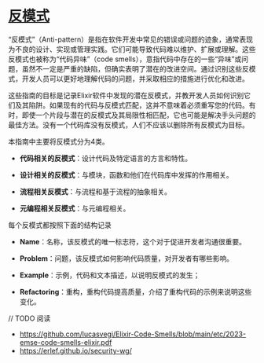 # [反模式](https://github.com/elixir-lang/elixir/blob/v1.17.2/lib/elixir/pages/anti-patterns/what-anti-patterns.md#L1)

“反模式”（Anti-pattern）是指在软件开发中常见的错误或问题的迹象，通常表现为不良的设计、实现或管理实践。它们可能导致代码难以维护、扩展或理解。这些反模式也被称为“代码异味”（code smells），意指代码中存在的一些“异味”或问题，虽然不一定是严重的缺陷，但确实表明了潜在的改进空间。通过识别这些反模式，开发人员可以更好地理解代码的问题，并采取相应的措施进行优化和改进。

这些指南的目标是记录Elixir软件中发现的潜在反模式，并教开发人员如何识别它们及其陷阱。如果现有的代码与反模式匹配，这并不意味着必须重写您的代码。有时，即使一个片段与潜在的反模式及其局限性相匹配，它也可能是解决手头问题的最佳方法。没有一个代码库没有反模式，人们不应该以删除所有反模式为目标。

本指南中主要将反模式分为4类。

- **代码相关的反模式**：设计代码及特定语言的方言和特性。

- **设计相关的反模式**：与模块，函数和他们在代码库中发挥的作用相关。

- **流程相关反模式**：与流程和基于流程的抽象相关。

- **元编程相关反模式**：与元编程相关。


每个反模式都按照下面的结构记录

- **Name**：名称，该反模式的唯一标志符，这个对于促进开发者沟通很重要。

- **Problem**：问题，该反模式如何影响代码质量，对开发者有哪些影响。

- **Example**：示例，代码和文本描述，以说明反模式的发生；

- **Refactoring**：重构，重构代码提高质量，介绍了重构代码的示例来说明这些变化。



// TODO 阅读 
- https://github.com/lucasvegi/Elixir-Code-Smells/blob/main/etc/2023-emse-code-smells-elixir.pdf
- https://erlef.github.io/security-wg/